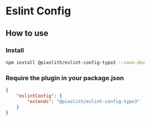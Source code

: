 # Eslint Config

## How to use

### Install

```bash
npm install @pixolith/eslint-config-typo3 --save-dev
```

### Require the plugin in your package.json

```json
{
    "eslintConfig": {
        "extends": "@pixolith/eslint-config-typo3"
    }
}
```
